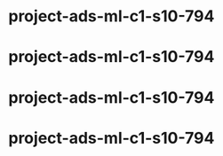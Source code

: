 # project-ads-ml-c1-s10-794
# project-ads-ml-c1-s10-794
# project-ads-ml-c1-s10-794
# project-ads-ml-c1-s10-794

